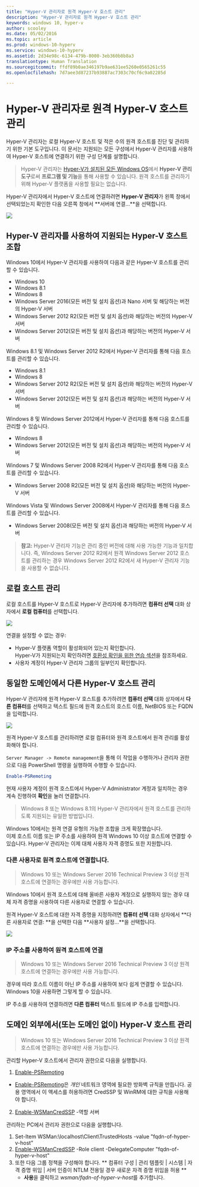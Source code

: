 ```yaml
---
title: "Hyper-V 관리자로 원격 Hyper-V 호스트 관리"
description: "Hyper-V 관리자로 원격 Hyper-V 호스트 관리"
keywords: windows 10, hyper-v
author: scooley
ms.date: 05/02/2016
ms.topic: article
ms.prod: windows-10-hyperv
ms.service: windows-10-hyperv
ms.assetid: 2d34e98c-6134-479b-8000-3eb360b8b8a3
translationtype: Human Translation
ms.sourcegitcommit: ffdf89b0ae346197b9ae631ee5260e0565261c55
ms.openlocfilehash: 7d7aee3d87237b93887ac7303c70cf6c9a02285d

---
```


# Hyper-V 관리자로 원격 Hyper-V 호스트 관리

Hyper-V 관리자는 로컬 Hyper-V 호스트 및 적은 수의 원격 호스트를 진단 및 관리하기 위한 기본 도구입니다.  이 문서는 지원되는 모든 구성에서 Hyper-V 관리자를 사용하여 Hyper-V 호스트에 연결하기 위한 구성 단계를 설명합니다.

> Hyper-V 관리자는 [Hyper-V가 설치된 모든 Windows OS](../quick_start/walkthrough_compatibility.md#OperatingSystemRequirements)에서 **Hyper-V 관리 도구**로써 **프로그램 및 기능**을 통해 사용할 수 있습니다.  원격 호스트를 관리하기 위해 Hyper-V 플랫폼을 사용할 필요는 없습니다.

Hyper-V 관리자에서 Hyper-V 호스트에 연결하려면 **Hyper-V 관리자**가 왼쪽 창에서 선택되었는지 확인한 다음 오른쪽 창에서 **서버에 연결...**을 선택합니다.

![](media/HyperVManager-ConnectToHost.png)

## Hyper-V 관리자를 사용하여 지원되는 Hyper-V 호스트 조합
Windows 10에서 Hyper-V 관리자를 사용하여 다음과 같은 Hyper-V 호스트를 관리할 수 있습니다.
* Windows 10
* Windows 8.1
* Windows 8
* Windows Server 2016(모든 버전 및 설치 옵션)과 Nano 서버 및 해당하는 버전의 Hyper-V 서버
* Windows Server 2012 R2(모든 버전 및 설치 옵션)와 해당하는 버전의 Hyper-V 서버
* Windows Server 2012(모든 버전 및 설치 옵션)과 해당하는 버전의 Hyper-V 서버

Windows 8.1 및 Windows Server 2012 R2에서 Hyper-V 관리자를 통해 다음 호스트를 관리할 수 있습니다.
* Windows 8.1
* Windows 8
* Windows Server 2012 R2(모든 버전 및 설치 옵션)와 해당하는 버전의 Hyper-V 서버
* Windows Server 2012(모든 버전 및 설치 옵션)과 해당하는 버전의 Hyper-V 서버

Windows 8 및 Windows Server 2012에서 Hyper-V 관리자를 통해 다음 호스트를 관리할 수 있습니다.
* Windows 8
* Windows Server 2012(모든 버전 및 설치 옵션)과 해당하는 버전의 Hyper-V 서버

Windows 7 및 Windows Server 2008 R2에서 Hyper-V 관리자를 통해 다음 호스트를 관리할 수 있습니다.
* Windows Server 2008 R2(모든 버전 및 설치 옵션)와 해당하는 버전의 Hyper-V 서버

Windows Vista 및 Windows Server 2008에서 Hyper-V 관리자를 통해 다음 호스트를 관리할 수 있습니다.
* Windows Server 2008(모든 버전 및 설치 옵션)과 해당하는 버전의 Hyper-V 서버

> **참고:** Hyper-V 관리자 기능은 관리 중인 버전에 대해 사용 가능한 기능과 일치합니다. 즉, Windows Server 2012 R2에서 원격 Windows Server 2012 호스트를 관리하는 경우 Windows Server 2012 R2에서 새 Hyper-V 관리자 기능을 사용할 수 없습니다.

## 로컬 호스트 관리 ##
로컬 호스트를 Hyper-V 호스트로 Hyper-V 관리자에 추가하려면 **컴퓨터 선택** 대화 상자에서 **로컬 컴퓨터**를 선택합니다.

![](media/HyperVManager-ConnectToLocalHost.png)

연결을 설정할 수 없는 경우:
*  Hyper-V 플랫폼 역할이 활성화되어 있는지 확인합니다.  
  Hyper-V가 지원되는지 확인하려면 [호환성 확인을 위한 연습 섹션](../quick_start/walkthrough_compatibility.md)을 참조하세요.
*  사용자 계정이 Hyper-V 관리자 그룹의 일부인지 확인합니다.


## 동일한 도메인에서 다른 Hyper-V 호스트 관리 ##

Hyper-V 관리자에 원격 Hyper-V 호스트를 추가하려면 **컴퓨터 선택** 대화 상자에서 **다른 컴퓨터**를 선택하고 텍스트 필드에 원격 호스트의 호스트 이름, NetBIOS 또는 FQDN을 입력합니다.

![](media/HyperVManager-ConnectToRemoteHost.png)

원격 Hyper-V 호스트를 관리하려면 로컬 컴퓨터와 원격 호스트에서 원격 관리를 활성화해야 합니다.

`Server Manager -> Remote management`을 통해 이 작업을 수행하거나 관리자 권한으로 다음 PowerShell 명령을 실행하여 수행할 수 있습니다. 

``` PowerShell
Enable-PSRemoting
```

현재 사용자 계정이 원격 호스트에서 Hyper-V Administrator 계정과 일치하는 경우 계속 진행하여 **확인**을 눌러 연결합니다.  

> Windows 8 또는 Windows 8.1의 Hyper-V 관리자에서 원격 호스트를 관리하도록 지원되는 유일한 방법입니다.


Windows 10에서는 원격 연결 유형의 가능한 조합을 크게 확장했습니다.  
이제 호스트 이름 또는 IP 주소를 사용하여 원격 Windows 10 이상 호스트에 연결할 수 있습니다.  Hyper-V 관리자는 이제 대체 사용자 자격 증명도 또한 지원합니다.  


### 다른 사용자로 원격 호스트에 연결합니다.
> Windows 10 또는 Windows Server 2016 Technical Preview 3 이상 원격 호스트에 연결하는 경우에만 사용 가능합니다.

Windows 10에서 원격 호스트에 대해 올바른 사용자 계정으로 실행하지 않는 경우 대체 자격 증명을 사용하여 다른 사용자로 연결할 수 있습니다.

원격 Hyper-V 호스트에 대한 자격 증명을 지정하려면 **컴퓨터 선택** 대화 상자에서 **다른 사용자로 연결: **을 선택한 다음 **사용자 설정...**을 선택합니다.

![](media/HyperVManager-ConnectToRemoteHostAltCreds.png)


### IP 주소를 사용하여 원격 호스트에 연결
> Windows 10 또는 Windows Server 2016 Technical Preview 3 이상 원격 호스트에 연결하는 경우에만 사용 가능합니다.

경우에 따라 호스트 이름이 아닌 IP 주소를 사용하여 보다 쉽게 연결할 수 있습니다. Windows 10을 사용하면 그렇게 할 수 있습니다.

IP 주소를 사용하여 연결하려면 **다른 컴퓨터** 텍스트 필드에 IP 주소를 입력합니다.


## 도메인 외부에서(또는 도메인 없이) Hyper-V 호스트 관리 ##
> Windows 10 또는 Windows Server 2016 Technical Preview 3 이상 원격 호스트에 연결하는 경우에만 사용 가능합니다.

관리할 Hyper-V 호스트에서 관리자 권한으로 다음을 실행합니다.

1.  [Enable-PSRemoting](https://technet.microsoft.com/en-us/library/hh849694.aspx)
  * [Enable-PSRemoting](https://technet.microsoft.com/en-us/library/hh849694.aspx)은 *개인* 네트워크 영역에 필요한 방화벽 규칙을 만듭니다. 공용 영역에서 이 액세스를 허용하려면 CredSSP 및 WinRM에 대한 규칙을 사용해야 합니다.
2.  [Enable-WSManCredSSP](https://technet.microsoft.com/en-us/library/hh849872.aspx) -역할 서버

관리하는 PC에서 관리자 권한으로 다음을 실행합니다.

1. Set-Item WSMan:\localhost\Client\TrustedHosts -value "fqdn-of-hyper-v-host"
2. [Enable-WSManCredSSP](https://technet.microsoft.com/en-us/library/hh849872.aspx) -Role client -DelegateComputer "fqdn-of-hyper-v-host"
3. 또한 다음 그룹 정책을 구성해야 합니다. ** 컴퓨터 구성 | 관리 템플릿 | 시스템 | 자격 증명 위임 | 서버 인증이 NTLM 전용일 경우 새로운 자격 증명 위임을 허용 **
    * **사용**을 클릭하고 *wsman/fqdn-of-hyper-v-host*를 추가합니다.



<!--HONumber=Oct16_HO4-->



